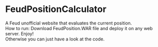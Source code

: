 # FeudPositionCalculator
A Feud unofficial website that evaluates the current position.  
How to run: Download FeudPosition.WAR file and deploy it on any web server. Enjoy!  
Otherwise you can just have a look at the code.
